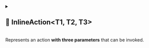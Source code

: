 
<details>
  <summary>
    <h2>🧩 InlineAction&lt;T1, T2, T3&gt;</h2>
    <br> Represents an action <b>with three parameters</b> that can be invoked.
  </summary>

<br>

```csharp
public class InlineAction<T1, T2, T3> : IAction<T1, T2, T3>
```

- **Description:** Represents an action with three parameters that can be invoked.
- **Type parameters**
    - `T1` — the first argument
    - `T2` — the second argument
    - `T3` — the third argument

---

### 🏗️ Constructors

#### `InlineAction(Action<T1, T2, T3> action)`

```csharp
public InlineAction(Action<T1, T2, T3> action)
```

- **Description:** Initializes a new instance with the specified action.
- **Parameter:** `action` – The action to invoke.
- **Throws:** `ArgumentNullException` if `action` is null.

---

### 🏹 Methods

#### `Invoke(T1 arg1, T2 arg2, T3 arg3)`

```csharp
public void Invoke(T1 arg1, T2 arg2, T3 arg3)
```

- **Description:** Invokes the wrapped action with the specified arguments.
- **Parameters:**
    - `arg1` – The first argument
    - `arg2` – The second argument
    - `arg3` – The third argument

#### `ToString()`

```csharp
public override string ToString();
```

- **Description:** Returns a string that represents the method name of action.
- **Returns:** A string representation of the method name of delegate.

---

### 🪄 Operators

#### `operator InlineAction<T1, T2, T3>(Action<T1, T2, T3>)`

```csharp
public static implicit operator InlineAction<T1, T2, T3>(Action<T1, T2, T3> action);
```

- **Description:** Implicitly converts a delegate of type `Action<T1, T2, T3>` to a `InlineAction<T1, T2, T3>`.
- **Type Parameters:**
    - `T1` — the first argument
    - `T2` — the second argument
    - `T3` — the third argument
- **Parameter:** `action` – the delegate to wrap.
- **Returns:** A new `InlineAction<T1, T2, T3>` containing the specified delegate.

---

### 🗂 Example of Usage

```csharp
var moveResourcesAction = new InlineAction<Storage, Storage, int>((source, destination, amount) => 
{
    source.SpendResources(amount);
    destination.EarnResources(amount);
});

moveResourcesAction.Invoke(storageA, storageB, 100);
```

</details>